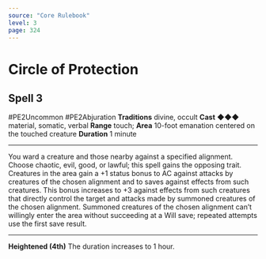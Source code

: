 ```yaml
---
source: "Core Rulebook"
level: 3
page: 324
---
```


# Circle of Protection
## Spell 3
#PE2Uncommon #PE2Abjuration 
**Traditions** divine, occult
**Cast** ◆◆◆ material, somatic, verbal
**Range** touch; **Area** 10-foot emanation centered on the touched creature
**Duration** 1 minute

-----
You ward a creature and those nearby against a specified alignment. Choose chaotic, evil, good, or lawful; this spell gains the opposing trait. Creatures in the area gain a +1 status bonus to AC against attacks by creatures of the chosen alignment and to saves against effects from such creatures. This bonus increases to +3 against effects from such creatures that directly control the target and attacks made by summoned creatures of the chosen alignment. Summoned creatures of the chosen alignment can’t willingly enter the area without succeeding at a Will save; repeated attempts use the first save result. 

---
**Heightened (4th)** The duration increases to 1 hour.